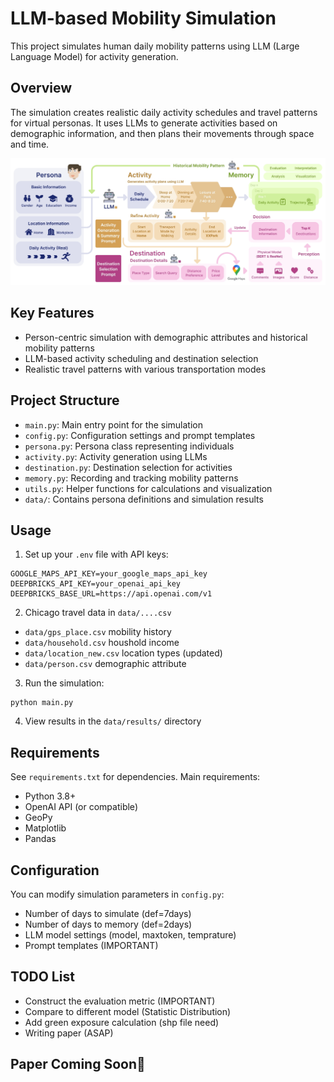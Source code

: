 # LLM-based Mobility Simulation

This project simulates human daily mobility patterns using LLM (Large Language Model) for activity generation.

## Overview

The simulation creates realistic daily activity schedules and travel patterns for virtual personas. It uses LLMs to generate activities based on demographic information, and then plans their movements through space and time.

<img src=".\data\framework.png">

## Key Features

- Person-centric simulation with demographic attributes and historical mobility patterns
- LLM-based activity scheduling and destination selection
- Realistic travel patterns with various transportation modes

## Project Structure

- `main.py`: Main entry point for the simulation
- `config.py`: Configuration settings and prompt templates
- `persona.py`: Persona class representing individuals
- `activity.py`: Activity generation using LLMs
- `destination.py`: Destination selection for activities
- `memory.py`: Recording and tracking mobility patterns
- `utils.py`: Helper functions for calculations and visualization
- `data/`: Contains persona definitions and simulation results

## Usage

1. Set up your `.env` file with API keys:
```
GOOGLE_MAPS_API_KEY=your_google_maps_api_key
DEEPBRICKS_API_KEY=your_openai_api_key
DEEPBRICKS_BASE_URL=https://api.openai.com/v1
```

2. Chicago travel data in `data/....csv`
- `data/gps_place.csv` mobility history
- `data/household.csv` houshold income
- `data/location_new.csv` location types (updated)
- `data/person.csv` demographic attribute

3. Run the simulation:
```
python main.py
```

4. View results in the `data/results/` directory

## Requirements

See `requirements.txt` for dependencies. Main requirements:
- Python 3.8+
- OpenAI API (or compatible)
- GeoPy
- Matplotlib
- Pandas

## Configuration

You can modify simulation parameters in `config.py`:
- Number of days to simulate (def=7days)
- Number of days to memory (def=2days)
- LLM model settings (model, maxtoken, temprature)
- Prompt templates (IMPORTANT)

## TODO List
- Construct the evaluation metric (IMPORTANT)
- Compare to different model (Statistic Distribution)
- Add green exposure calculation (shp file need)
- Writing paper (ASAP)

## Paper Coming Soon🤗